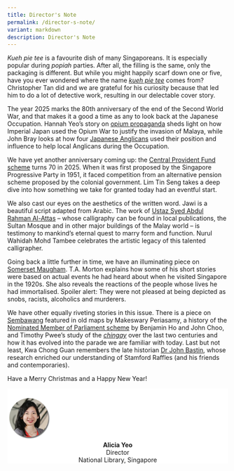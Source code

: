```yaml
---
title: Director's Note
permalink: /director-s-note/
variant: markdown
description: Director's Note
---
```

_Kueh pie tee_ is a favourite dish of many Singaporeans. It is especially popular during _popiah_ parties. After all, the filling is the same, only the packaging is different. But while you might happily scarf down one or five, have you ever wondered where the name [_kueh pie tee_](/vol-20/issue-4/jan-mar-2025/origins-of-kueh-pie-tee/) comes from? Christopher Tan did and we are grateful for his curiosity because that led him to do a lot of detective work, resulting in our delectable cover story. 

The year 2025 marks the 80th anniversary of the end of the Second World War, and that makes it a good a time as any to look back at the Japanese Occupation. Hannah Yeo’s story on [opium propaganda](/vol-20/issue-4/jan-mar-2025/japanese-opium-propaganda-syonan-shimbun/) sheds light on how Imperial Japan used the Opium War to justify the invasion of Malaya, while John Bray looks at how four [Japanese Anglicans](/vol-20/issue-4/jan-mar-2025/japanese-anglicans-world-war-two-singapore/) used their position and influence to help local Anglicans during the Occupation.

We have yet another anniversary coming up: the [Central Provident Fund scheme](/vol-20/issue-4/jan-mar-2025/central-provident-fund-cpf/) turns 70 in 2025. When it was first proposed by the Singapore Progressive Party in 1951, it faced competition from an alternative pension scheme proposed by the colonial government. Lim Tin Seng takes a deep dive into how something we take for granted today had an eventful start.

We also cast our eyes on the aesthetics of the written word. Jawi is a beautiful script adapted from Arabic. The work of [Ustaz Syed Abdul Rahman Al-Attas](/vol-20/issue-4/jan-mar-2025/ustaz-syed-abdul-rahman-al-attas-calligraphy/) – whose calligraphy can be found in local publications, the Sultan Mosque and in other major buildings of the Malay world – is testimony to mankind’s eternal quest to marry form and function. Nurul Wahidah Mohd Tambee celebrates the artistic legacy of this talented calligrapher.

Going back a little further in time, we have an illuminating piece on [Somerset Maugham](/vol-20/issue-4/jan-mar-2025/william-somerset-maugham-secrets/). T.A. Morton explains how some of his short stories were based on actual events he had heard about when he visited Singapore in the 1920s. She also reveals the reactions of the people whose lives he had immortalised. Spoiler alert: They were not pleased at being depicted as snobs, racists, alcoholics and murderers.

We have other equally riveting stories in this issue. There is a piece on [Sembawang](/vol-20/issue-4/jan-mar-2025/sembawang-maps-singapore/) featured in old maps by Makeswary Periasamy, a history of the [Nominated Member of Parliament scheme](/vol-20/issue-4/jan-mar-2025/nominated-member-of-parliament-nmp/) by Benjamin Ho and John Choo, and Timothy Pwee’s study of the [_chingay_](/vol-20/issue-4/jan-mar-2025/chingay-tai-ge-procession-singapore-penang/) over the last two centuries and how it has evolved into the parade we are familiar with today. Last but not least, Kwa Chong Guan remembers the late historian [Dr John Bastin](/vol-20/issue-4/jan-mar-2025/john-sturgus-bastin-a-memoir/), whose research enriched our understanding of Stamford Raffles (and his friends and contemporaries).

Have a Merry Christmas and a Happy New Year!



<div style="background-color: white;">
<br>
<img src="/images/vol-17-issue-3/Director.png" style="width: 100px; height: 100px;">
<center><b>Alicia Yeo</b><br>Director<br>National Library, Singapore</center>
</div>